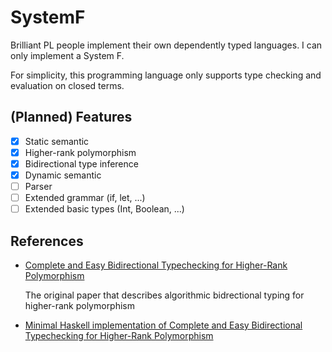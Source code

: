 # SystemF

Brilliant PL people implement their own dependently typed languages.
I can only implement a System F.

For simplicity, this programming language only supports type checking and evaluation on closed terms.

## (Planned) Features

- [x] Static semantic
- [x] Higher-rank polymorphism
- [x] Bidirectional type inference
- [x] Dynamic semantic
- [ ] Parser
- [ ] Extended grammar (if, let, ...)
- [ ] Extended basic types (Int, Boolean, ...)

## References

- [Complete and Easy Bidirectional Typechecking for Higher-Rank Polymorphism](https://arxiv.org/abs/1306.6032)

  The original paper that describes algorithmic bidrectional typing for higher-rank polymorphism

- [Minimal Haskell implementation of Complete and Easy Bidirectional Typechecking for Higher-Rank Polymorphism](https://gist.github.com/lexi-lambda/287dc8513f6a20424457b9d3eda5026a)

